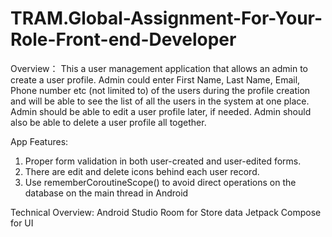 # TRAM.Global-Assignment-For-Your-Role-Front-end-Developer

Overview：
This a user management application that allows an admin to create a user profile. Admin could enter First Name, Last Name, Email, Phone number etc (not limited to) of the users during the profile creation and will be able to see the list of all the users in the system at one place. Admin should be able to edit a user profile later, if needed. Admin should also be able to delete a user profile all together.

App Features:
1. Proper form validation in both user-created and user-edited forms.
2. There are edit and delete icons behind each user record.
3. Use rememberCoroutineScope() to avoid direct operations on the database on the main thread in Android

Technical Overview:
Android Studio
Room for Store data
Jetpack Compose for UI

